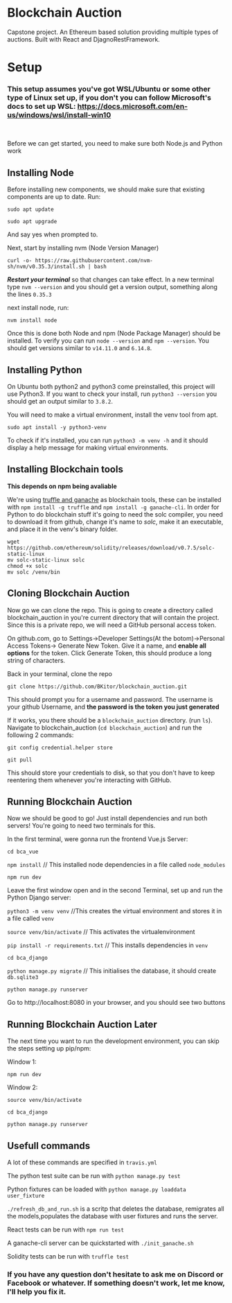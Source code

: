 # Blockchain Auction
Capstone project. An Ethereum based solution providing multiple types of auctions. Built with React and DjagnoRestFramework. 

# Setup
### This setup assumes you've got WSL/Ubuntu or some other type of Linux set up, if you don't you can follow Microsoft's docs to set up WSL: https://docs.microsoft.com/en-us/windows/wsl/install-win10

&nbsp;

Before we can get started, you need to make sure both Node.js and Python work

## Installing Node

Before installing new components, we should make sure that existing components are up to date. Run:

`sudo apt update`

`sudo apt upgrade`

And say yes when prompted to. 

Next, start by installing nvm (Node Version Manager)

`curl -o- https://raw.githubusercontent.com/nvm-sh/nvm/v0.35.3/install.sh | bash`

***Restart your terminal*** so that changes can take effect.
In a new terminal type `nvm --version` and you should get a version output, something along the lines `0.35.3`

next install node, run: 

`nvm install node`

Once this is done both Node and npm (Node Package Manager) should be installed.
To verify you can run `node --version` and `npm --version`.
You should get versions similar to `v14.11.0` and `6.14.8`.

## Installing Python

On Ubuntu both python2 and python3 come preinstalled, this project will use Python3.
If you want to check your install, run `python3 --version` you should get an output similar to `3.8.2`.

You will need to make a virtual environment, install the venv tool from apt. 

`sudo apt install -y python3-venv`

To check if it's installed, you can run `python3 -m venv -h` and it should display a help message for making virtual environments. 

## Installing Blockchain tools
__This depends on npm being avaliable__

We're using [truffle and ganache](https://www.trufflesuite.com/) as blockchain tools, these can be installed with `npm install -g truffle` and `npm install -g ganache-cli`.
In order for Python to do blockchain stuff it's going to need the solc compiler, 
you need to download it from github, change it's name to _solc_, make it an executable, and place it in the venv's binary folder. 

``` 
wget https://github.com/ethereum/solidity/releases/download/v0.7.5/solc-static-linux
mv solc-static-linux solc
chmod +x solc
mv solc /venv/bin
```


## Cloning Blockchain Auction

Now go we can clone the repo. This is going to create a directory called blockchain_auction
in you're current directory that will contain the project. Since this is a private repo, we will need a GitHub personal access token. 

On github.com, go to Settings->Developer Settings(At the botom)->Personal Access Tokens->
Generate New Token. Give it a name, and **enable all options** for the token. Click Generate Token, this should produce a long string of characters.  

Back in your terminal, clone the repo

`git clone https://github.com/BKitor/blockchain_auction.git`

This should prompt you for a username and password. The username is your github Username, and **the password is the token you just generated**

If it works, you there should be a `blockchain_auction` directory. (run `ls`). Navigate to blockchain_auction (`cd blockchain_auction`) and run the following 2 commands:

`git config credential.helper store`

`git pull`

This should store your credentials to disk, so that you don't have to keep reentering them
whenever you're interacting with GitHub. 

## Running Blockchain Auction

Now we should be good to go! Just install dependencies and run both servers!
You're going to need two terminals for this. 

In the first terminal, were gonna run the frontend Vue.js Server:

`cd bca_vue`

`npm install` // This installed node dependencies in a file called `node_modules`

`npm run dev`

Leave the first window open and in the second Terminal, set up and run the Python Django server:

`python3 -m venv venv` //This creates the virtual environment and stores it in a file called `venv`

`source venv/bin/activate` // This activates the virtualenvironment

`pip install -r requirements.txt` // This installs dependencies in `venv`

`cd bca_django`

`python manage.py migrate`  // This initialises the database, it should create `db.sqlite3`

`python manage.py runserver`

Go to http://localhost:8080 in your browser, and you should see two buttons

## Running Blockchain Auction Later

The next time you want to run the development environment, you can skip the steps setting up pip/npm:

Window 1:

`npm run dev`

Window 2:

`source venv/bin/activate` 

`cd bca_django`

`python manage.py runserver`


## Usefull commands
A lot of these commands are specified in `travis.yml`

The python test suite can be run with `python manage.py test`

Python fixtures can be loaded with `python manage.py loaddata user_fixture`

`./refresh_db_and_run.sh` is a scritp that deletes the database, remigrates all the models,populates the database with user fixtures and runs the server.

React tests can be run with `npm run test`

A ganache-cli server can be quickstarted with `./init_ganache.sh`

Solidity tests can be run with `truffle test`

### If you have any question don't hesitate to ask me on Discord or Facebook or whatever. If something doesn't work, let me know, I'll help you fix it. 


